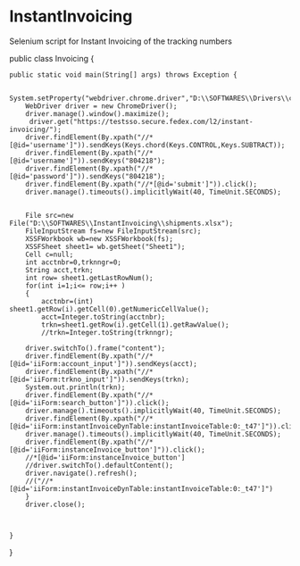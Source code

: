 # InstantInvoicing
Selenium script for Instant Invoicing of the tracking numbers

public class Invoicing {

	public static void main(String[] args) throws Exception {
		
		System.setProperty("webdriver.chrome.driver","D:\\SOFTWARES\\Drivers\\chromedriver.exe");
		WebDriver driver = new ChromeDriver();
		driver.manage().window().maximize();
	     driver.get("https://testsso.secure.fedex.com/l2/instant-invoicing/");
		driver.findElement(By.xpath("//*[@id='username']")).sendKeys(Keys.chord(Keys.CONTROL,Keys.SUBTRACT));
		driver.findElement(By.xpath("//*[@id='username']")).sendKeys("804218");
		driver.findElement(By.xpath("//*[@id='password']")).sendKeys("804218");
		driver.findElement(By.xpath("//*[@id='submit']")).click();
		driver.manage().timeouts().implicitlyWait(40, TimeUnit.SECONDS);
		

		File src=new File("D:\\SOFTWARES\\InstantInvoicing\\shipments.xlsx");
		FileInputStream fs=new FileInputStream(src);
		XSSFWorkbook wb=new XSSFWorkbook(fs);
		XSSFSheet sheet1= wb.getSheet("Sheet1");
		Cell c=null;
		int acctnbr=0,trknngr=0;
		String acct,trkn;
		int row= sheet1.getLastRowNum();
		for(int i=1;i<= row;i++ )
		{
			acctnbr=(int) sheet1.getRow(i).getCell(0).getNumericCellValue();
			acct=Integer.toString(acctnbr);
			trkn=sheet1.getRow(i).getCell(1).getRawValue();
			//trkn=Integer.toString(trknngr);
		
		driver.switchTo().frame("content");
		driver.findElement(By.xpath("//*[@id='iiForm:account_input']")).sendKeys(acct);
		driver.findElement(By.xpath("//*[@id='iiForm:trkno_input']")).sendKeys(trkn);
		System.out.println(trkn);
		driver.findElement(By.xpath("//*[@id='iiForm:search_button']")).click();
		driver.manage().timeouts().implicitlyWait(40, TimeUnit.SECONDS);
		driver.findElement(By.xpath("//*[@id='iiForm:instantInvoiceDynTable:instantInvoiceTable:0:_t47']")).click();
		driver.manage().timeouts().implicitlyWait(40, TimeUnit.SECONDS);
		driver.findElement(By.xpath("//*[@id='iiForm:instanceInvoice_button']")).click();
		//*[@id='iiForm:instanceInvoice_button']
		//driver.switchTo().defaultContent();
		driver.navigate().refresh();
		//("//*[@id='iiForm:instantInvoiceDynTable:instantInvoiceTable:0:_t47']")
		}		
		driver.close();
		
		

	}

}
